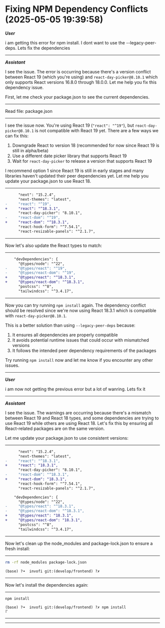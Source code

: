 <!-- Generated by SpecStory -->

# Fixing NPM Dependency Conflicts (2025-05-05 19:39:58)

_**User**_

i am getting this error for npm install. I dont want to use the --legacy-peer-deps. Lets fix the dependencies

---

_**Assistant**_

I see the issue. The error is occurring because there's a version conflict between React 19 (which you're using) and `react-day-picker@8.10.1` which only supports React versions 16.8.0 through 18.0.0. Let me help you fix this dependency issue.

First, let me check your package.json to see the current dependencies.


---

Read file: package.json

---

I see the issue now. You're using React 19 (`"react": "^19"`), but `react-day-picker@8.10.1` is not compatible with React 19 yet. There are a few ways we can fix this:

1. Downgrade React to version 18 (recommended for now since React 19 is still in alpha/beta)
2. Use a different date picker library that supports React 19
3. Wait for `react-day-picker` to release a version that supports React 19

I recommend option 1 since React 19 is still in early stages and many libraries haven't updated their peer dependencies yet. Let me help you update your package.json to use React 18.


---

```diff
      "next": "15.2.4",
      "next-themes": "latest",
-     "react": "^19",
+     "react": "^18.3.1",
      "react-day-picker": "8.10.1",
-     "react-dom": "^19",
+     "react-dom": "^18.3.1",
      "react-hook-form": "^7.54.1",
      "react-resizable-panels": "^2.1.7",
```

---

Now let's also update the React types to match:


---

```diff
    "devDependencies": {
      "@types/node": "^22",
-     "@types/react": "^19",
-     "@types/react-dom": "^19",
+     "@types/react": "^18.3.1",
+     "@types/react-dom": "^18.3.1",
      "postcss": "^8",
      "tailwindcss": "^3.4.17",
```

---

Now you can try running `npm install` again. The dependency conflict should be resolved since we're now using React 18.3.1 which is compatible with `react-day-picker@8.10.1`.

This is a better solution than using `--legacy-peer-deps` because:
1. It ensures all dependencies are properly compatible
2. It avoids potential runtime issues that could occur with mismatched versions
3. It follows the intended peer dependency requirements of the packages

Try running `npm install` now and let me know if you encounter any other issues.

---

_**User**_

i am now not getting the previous error but a lot of wanring. Lets fix it

---

_**Assistant**_

I see the issue. The warnings are occurring because there's a mismatch between React 19 and React 18 types, and some dependencies are trying to use React 19 while others are using React 18. Let's fix this by ensuring all React-related packages are on the same version.

Let me update your package.json to use consistent versions:


---

```diff
      "next": "15.2.4",
      "next-themes": "latest",
-     "react": "^18.3.1",
+     "react": "18.3.1",
      "react-day-picker": "8.10.1",
-     "react-dom": "^18.3.1",
+     "react-dom": "18.3.1",
      "react-hook-form": "^7.54.1",
      "react-resizable-panels": "^2.1.7",
```

```diff
    "devDependencies": {
      "@types/node": "^22",
-     "@types/react": "^18.3.1",
-     "@types/react-dom": "^18.3.1",
+     "@types/react": "18.3.1",
+     "@types/react-dom": "18.3.1",
      "postcss": "^8",
      "tailwindcss": "^3.4.17",
```

---

Now let's clean up the node_modules and package-lock.json to ensure a fresh install:


---

```bash
rm -rf node_modules package-lock.json
```

```
(base) ?➜  invofi git:(develop/frontend) ?✗ 

```

---

Now let's install the dependencies again:


---

```bash
npm install
```

```
(base) ?➜  invofi git:(develop/frontend) ?✗ npm install
⠏
```

---



---

